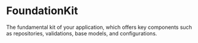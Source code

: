 # FoundationKit
The fundamental kit of your application, which offers key components such as repositories, validations, base models, and configurations.
